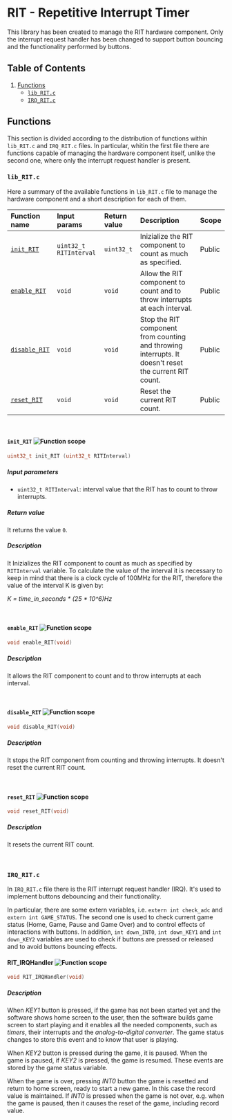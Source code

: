 # RIT - Repetitive Interrupt Timer
This library has been created to manage the RIT hardware component. Only the interrupt request handler has been changed to support button bouncing and the functionality performed by buttons.

## Table of Contents
1. [Functions](https://github.com/andrea-deluca/LANDTIGER-single-player-pong/tree/main/RIT#functions)
   - [`lib_RIT.c`](https://github.com/andrea-deluca/LANDTIGER-single-player-pong/tree/main/RIT#lib_RITc)
   - [`IRQ_RIT.c`](https://github.com/andrea-deluca/LANDTIGER-single-player-pong/tree/main/RIT#IRQ_RITc)

## Functions
This section is divided according to the distribution of functions within `lib_RIT.c` and `IRQ_RIT.c` files. In particular, whitin the first file there are functions capable of managing the hardware component itself, unlike the second one, where only the interrupt request handler is present.

### `lib_RIT.c`
Here a summary of the available functions in `lib_RIT.c` file to manage the hardware component and a short description for each of them.

| Function name | Input params | Return value | Description | Scope |
|:--------------|:-------------|:-------------|:------------|:------|
| [`init_RIT`](https://github.com/andrea-deluca/LANDTIGER-single-player-pong/tree/main/RIT#init_RIT-) | `uint32_t RITInterval` | `uint32_t` | Inizialize the RIT component to count as much as specified. | Public |
| [`enable_RIT`](https://github.com/andrea-deluca/LANDTIGER-single-player-pong/tree/main/RIT#enable_RIT-) | `void` | `void` | Allow the RIT component to count and to throw interrupts at each interval. | Public |
| [`disable_RIT`](https://github.com/andrea-deluca/LANDTIGER-single-player-pong/tree/main/RIT#disable_RIT-) | `void` | `void` | Stop the RIT component from counting and throwing interrupts. It doesn't reset the current RIT count. | Public |
| [`reset_RIT`](https://github.com/andrea-deluca/LANDTIGER-single-player-pong/tree/main/RIT#reset_RIT-) | `void` | `void` | Reset the current RIT count. | Public |

</br>

#### `init_RIT` ![Function scope](https://img.shields.io/badge/Scope-Public-brightgreen)
```c
uint32_t init_RIT (uint32_t RITInterval)
```
##### Input parameters
- `uint32_t RITInterval`: interval value that the RIT has to count to throw interrupts.
##### Return value
It returns the value `0`.
##### Description
It Inizializes the RIT component to count as much as specified by `RITInterval` variable. To calculate the value of the interval it is necessary to keep in mind that there is a clock cycle of 100MHz for the RIT, therefore the value of the interval K is given by:

_K = time_in_seconds * (25 * 10^6)Hz_

</br>

#### `enable_RIT` ![Function scope](https://img.shields.io/badge/Scope-Public-brightgreen)

```c
void enable_RIT(void)
```
##### Description
It allows the RIT component to count and to throw interrupts at each interval.

</br>

#### `disable_RIT` ![Function scope](https://img.shields.io/badge/Scope-Public-brightgreen)

```c
void disable_RIT(void)
```
##### Description
It stops the RIT component from counting and throwing interrupts. It doesn't reset the current RIT count.

</br>

#### `reset_RIT` ![Function scope](https://img.shields.io/badge/Scope-Public-brightgreen)

```c
void reset_RIT(void)
```
##### Description
It resets the current RIT count.

</br>

### `IRQ_RIT.c`
In `IRQ_RIT.c` file there is the RIT interrupt request handler (IRQ). It's used to implement buttons debouncing and their functionality.

In particular, there are some extern variables, i.e. `extern int check_adc` and `extern int GAME_STATUS`. The second one is used to check current game status (Home, Game, Pause and Game Over) and to control effects of interactions with buttons. In addition, `int down_INT0`, `int down_KEY1` and `int down_KEY2` variables are used to check if buttons are pressed or released and to avoid buttons bouncing effects.

#### RIT_IRQHandler ![Function scope](https://img.shields.io/badge/Scope-Public-brightgreen)
```c
void RIT_IRQHandler(void)
```
##### Description
When _KEY1_ button is pressed, if the game has not been started yet and the software shows home screen to the user, then the software builds game screen to start playing and it enables all the needed components, such as _timers_, their interrupts and the _analog-to-digital converter_. The game status changes to store this event and to know that user is playing.

When _KEY2_ button is pressed during the game, it is paused. When the game is paused, if _KEY2_ is pressed, the game is resumed. These events are stored by the game status variable.

When the game is over, pressing _INT0_ button the game is resetted and return to home screen, ready to start a new game. In this case the record value is maintained. If _INT0_ is pressed when the game is not over, e.g. when the game is paused, then it causes the reset of the game, including record value.
